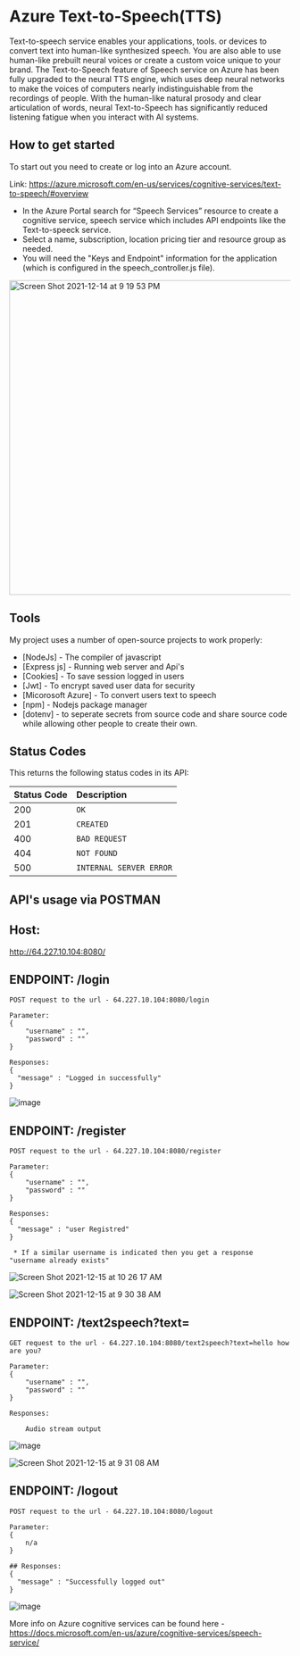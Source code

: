 # Azure Text-to-Speech(TTS) 
Text-to-speech service enables your applications, tools. or devices to convert text into human-like synthesized speech. You are also able to use human-like prebuilt neural voices or create a custom voice unique to your brand. The Text-to-Speech feature of Speech service on Azure has been fully upgraded to the neural TTS engine, which uses deep neural networks to make the voices of computers nearly indistinguishable from the recordings of people. With the human-like natural prosody and clear articulation of words, neural Text-to-Speech has significantly reduced listening fatigue when you interact with AI systems.

## How to get started
To start out you need to create or log into an Azure account. 

Link: https://azure.microsoft.com/en-us/services/cognitive-services/text-to-speech/#overview

- In the Azure Portal search for “Speech Services” resource to create a cognitive service, speech service which includes API endpoints like the Text-to-speeck service.
- Select a name, subscription, location pricing tier and resource group as needed.
- You will need the "Keys and Endpoint" information for the application (which is configured in the speech_controller.js file).

<img width="564" alt="Screen Shot 2021-12-14 at 9 19 53 PM" src="https://user-images.githubusercontent.com/89502069/146111101-c9d34f5f-3943-4a1a-addd-beea826f7a1e.png">



## Tools
My project uses a number of open-source projects to work properly:

- [NodeJs] - The compiler of javascript
- [Express js] - Running web server and Api's
- [Cookies] - To save session logged in users
- [Jwt] - To encrypt saved user data for security 
- [Micorosoft Azure] - To convert users text to speech
- [npm] - Nodejs package manager
- [dotenv] - to seperate secrets from source code and share source code while allowing other people to create their own.

## Status Codes
This returns the following status codes in its API:

| Status Code | Description |
| :--- | :--- |
| 200 | `OK` |
| 201 | `CREATED` |
| 400 | `BAD REQUEST` |
| 404 | `NOT FOUND` |
| 500 | `INTERNAL SERVER ERROR` |

## API's usage via POSTMAN

## Host:

http://64.227.10.104:8080/





## ENDPOINT: /login

```
POST request to the url - 64.227.10.104:8080/login

Parameter:
{
    "username" : "",
    "password" : ""
}

Responses:
{
  "message" : "Logged in successfully"
}
```
![image](https://user-images.githubusercontent.com/89502069/145884416-3defe412-97b1-4a69-9558-f08b2425719d.png)


## ENDPOINT: /register
  
```
POST request to the url - 64.227.10.104:8080/register

Parameter: 
{
    "username" : "",
    "password" : ""
}

Responses:
{
  "message" : "user Registred"
}

 * If a similar username is indicated then you get a response "username already exists"

```
![Screen Shot 2021-12-15 at 10 26 17 AM](https://user-images.githubusercontent.com/89502069/146214811-d1173b4a-ab89-446c-991c-bd3f842d24aa.png)


![Screen Shot 2021-12-15 at 9 30 38 AM](https://user-images.githubusercontent.com/89502069/146214456-31ffe7ee-5cb7-4e26-889d-04ed374d15a2.png)




## ENDPOINT: /text2speech?text=

```
GET request to the url - 64.227.10.104:8080/text2speech?text=hello how are you?

Parameter: 
{
    "username" : "",
    "password" : ""
}

Responses:

    Audio stream output
```
![image](https://user-images.githubusercontent.com/89502069/145885201-59d514c5-3fae-4c70-a381-abb1bc03de3b.png)

![Screen Shot 2021-12-15 at 9 31 08 AM](https://user-images.githubusercontent.com/89502069/146208245-ffec03e7-5e69-4a83-96e6-f6f0f126c96c.png)




## ENDPOINT: /logout 
 
```
POST request to the url - 64.227.10.104:8080/logout

Parameter: 
{
    n/a
}

## Responses:
{
  "message" : "Successfully logged out"
}
```
![image](https://user-images.githubusercontent.com/89502069/145885504-5b226332-5110-4f7e-abf0-15086bdbefec.png)



More info on Azure cognitive services can be found here - https://docs.microsoft.com/en-us/azure/cognitive-services/speech-service/

